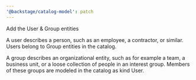 ```yaml
---
'@backstage/catalog-model': patch
---
```


Add the User & Group entities

A user describes a person, such as an employee, a contractor, or similar. Users belong to Group entities in the catalog.

A group describes an organizational entity, such as for example a team, a business unit, or a loose collection of people in an interest group. Members of these groups are modeled in the catalog as kind User.
